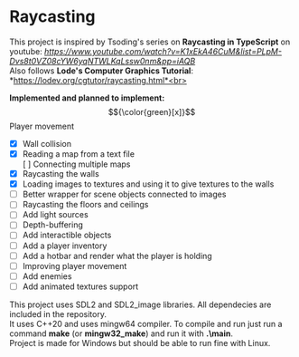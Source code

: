 # Raycasting

This project is inspired by Tsoding's series on **Raycasting in TypeScript** on youtube: *https://www.youtube.com/watch?v=K1xEkA46CuM&list=PLpM-Dvs8t0VZ08cYW6yqNTWLKqLssw0nm&pp=iAQB* <br>
Also follows **Lode's Computer Graphics Tutorial**: *https://lodev.org/cgtutor/raycasting.html*<br>

**Implemented and planned to implement:** <br>
$${\color{green}[x]}$$ Player movement<br>
- [x] Wall collision<br>
- [x] Reading a map from a text file<br>
[ ] Connecting multiple maps<br>
- [x] Raycasting the walls<br>
- [x] Loading images to textures and using it to give textures to the walls<br>
- [ ] Better wrapper for scene objects connected to images<br>
- [ ] Raycasting the floors and ceilings<br>
- [ ] Add light sources<br>
- [ ] Depth-buffering<br>
- [ ] Add interactible objects<br>
- [ ] Add a player inventory<br>
- [ ] Add a hotbar and render what the player is holding<br>
- [ ] Improving player movement<br>
- [ ] Add enemies<br>
- [ ] Add animated textures support<br>

This project uses SDL2 and SDL2_image libraries. All dependecies are included in the repository.<br>
It uses C++20 and uses mingw64 compiler. To compile and run just run a command **make** (or **mingw32_make**) and run it with **.\main**. <br>
Project is made for Windows but should be able to run fine with Linux.<br>